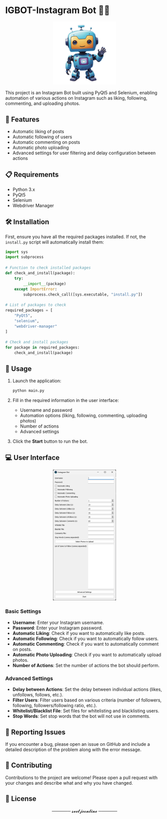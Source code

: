 # IGBOT-Instagram Bot 🤖📸

<p align="center">
  <img src="igbot.png" alt="Instagram Bot" width="200">
</p>

This project is an Instagram Bot built using PyQt5 and Selenium, enabling automation of various actions on Instagram such as liking, following, commenting, and uploading photos.

## 🌟 Features
- Automatic liking of posts
- Automatic following of users
- Automatic commenting on posts
- Automatic photo uploading
- Advanced settings for user filtering and delay configuration between actions

## 📋 Requirements
- Python 3.x
- PyQt5
- Selenium
- Webdriver Manager

## 🛠️ Installation
First, ensure you have all the required packages installed. If not, the `install.py` script will automatically install them:

```python
import sys
import subprocess

# Function to check installed packages
def check_and_install(package):
    try:
        __import__(package)
    except ImportError:
        subprocess.check_call([sys.executable, "install.py"])

# List of packages to check
required_packages = [
    "PyQt5",
    "selenium",
    "webdriver-manager"
]

# Check and install packages
for package in required_packages:
    check_and_install(package)
```

## 🚀 Usage
1. Launch the application:

    ```bash
    python main.py
    ```

2. Fill in the required information in the user interface:
    - Username and password
    - Automation options (liking, following, commenting, uploading photos)
    - Number of actions
    - Advanced settings

3. Click the **Start** button to run the bot.

## 💻 User Interface
<p align="center">
  <img src="igg.png" alt="User Interface" width="200">
</p>

### Basic Settings
- **Username**: Enter your Instagram username.
- **Password**: Enter your Instagram password.
- **Automatic Liking**: Check if you want to automatically like posts.
- **Automatic Following**: Check if you want to automatically follow users.
- **Automatic Commenting**: Check if you want to automatically comment on posts.
- **Automatic Photo Uploading**: Check if you want to automatically upload photos.
- **Number of Actions**: Set the number of actions the bot should perform.

### Advanced Settings
- **Delay between Actions**: Set the delay between individual actions (likes, unfollows, follows, etc.).
- **Filter Users**: Filter users based on various criteria (number of followers, following, followers/following ratio, etc.).
- **Whitelist/Blacklist File**: Set files for whitelisting and blacklisting users.
- **Stop Words**: Set stop words that the bot will not use in comments.

## 🐞 Reporting Issues
If you encounter a bug, please open an issue on GitHub and include a detailed description of the problem along with the error message.

## 🤝 Contributing
Contributions to the project are welcome! Please open a pull request with your changes and describe what and why you have changed.

## 📄 License

<p align="center">────── 𝓼𝓿𝓮𝓽𝓳𝓮𝓸𝓷𝓵𝓲𝓷𝓮 ──────</p>
